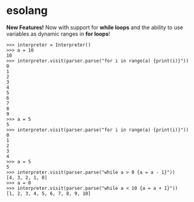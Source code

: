 # esolang

**New Features!** Now with support for **while loops** and the ability to use variables as dynamic ranges in **for loops**!

```
>>> interpreter = Interpreter()
>>> a = 10
10
>>> interpreter.visit(parser.parse("for i in range(a) {print(i)}"))
0
1
2
3
4
5
6
7
8
9
>>> a = 5
5
>>> interpreter.visit(parser.parse("for i in range(a) {print(i)}"))
0
1
2
3
4
>>> a = 5
5
>>> interpreter.visit(parser.parse("while a > 0 {a = a - 1}"))
[4, 3, 2, 1, 0]
>>> a = 0
>>> interpreter.visit(parser.parse("while a < 10 {a = a + 1}"))
[1, 2, 3, 4, 5, 6, 7, 8, 9, 10]
```

